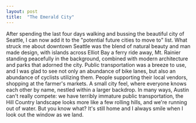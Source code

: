 ```yaml
---
layout: post
title:  "The Emerald City"
---
```


After spending the last four days walking and bussing the beautiful city of Seattle, I can now add it to the "potential future cities to move to" list. What struck me about downtown Seattle was the blend of natural beauty and man made design, with islands across Elliot Bay a ferry ride away, Mt. Rainier standing peacefully in the background, combined with modern architecture and parks that adorned the city. Public transportation was a breeze to use, and I was glad to see not only an abundance of bike lanes, but also an abundance of cyclists utilizing them. People supporting their local vendors, shopping at the farmer's markets. A small city feel, where everyone knows each other by name, nestled within a larger backdrop. In many ways, Austin can't really compete: we have terribly immature public transportation, the Hill Country landscape looks more like a few rolling hills, and we're running out of water. But you know what? It's still home and I always smile when I look out the window as we land.
